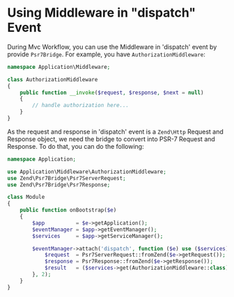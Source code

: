 # Using Middleware in "dispatch" Event

During Mvc Workflow, you can use the Middleware in 'dispatch' event by provide `Psr7Bridge`. For example, you have `AuthorizationMiddleware`:

```php
namespace Application\Middleware;

class AuthorizationMiddleware
{
    public function __invoke($request, $response, $next = null)
    {
        // handle authorization here...
    }
}
```

As the request and response in 'dispatch' event is a `Zend\Http` Request and Response object, we need the bridge to convert into PSR-7 Request and Response. To do that, you can do the following:

```php
namespace Application;

use Application\Middleware\AuthorizationMiddleware;
use Zend\Psr7Bridge\Psr7ServerRequest;
use Zend\Psr7Bridge\Psr7Response;

class Module
{
    public function onBootstrap($e)
    {
        $app          = $e->getApplication();
        $eventManager = $app->getEventManager();
        $services     = $app->getServiceManager();

        $eventManager->attach('dispatch', function ($e) use ($services) {
            $request  = Psr7ServerRequest::fromZend($e->getRequest());
            $response = Psr7Response::fromZend($e->getResponse());
            $result   = ($services->get(AuthorizationMiddleware::class))($request, $response, function() {});
        }, 2);
    }
}
```

